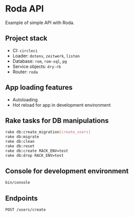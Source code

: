 # Roda API

Example of simple API with Roda.

## Project stack

- CI: `circleci`
- Loader: `dotenv`, `zeitwerk`, `listen`
- Database: `rom`, `rom-sql`, `pg`
- Service objects: `dry-rb`
- Router: `roda`

## App loading features

- Autoloading
- Hot reload for app in development environment

## Rake tasks for DB manipulations

```bash
rake db:create_migration[create_users]
rake db:migrate
rake db:clean
rake db:reset
rake db:create RACK_ENV=test
rake db:drop RACK_ENV=test
```

## Console for development environment

```bash
bin/console
```

## Endpoints

`POST /users/create`
